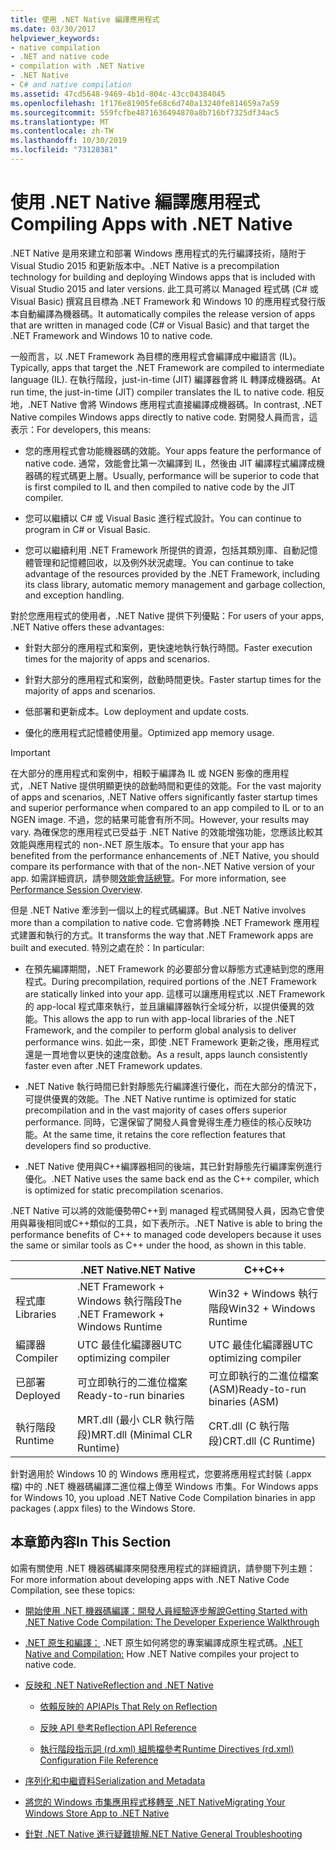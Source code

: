 ```yaml
---
title: 使用 .NET Native 編譯應用程式
ms.date: 03/30/2017
helpviewer_keywords:
- native compilation
- .NET and native code
- compilation with .NET Native
- .NET Native
- C# and native compilation
ms.assetid: 47cd5648-9469-4b1d-804c-43cc04384045
ms.openlocfilehash: 1f176e81905fe68c6d740a13240fe814659a7a59
ms.sourcegitcommit: 559fcfbe4871636494870a8b716bf7325df34ac5
ms.translationtype: MT
ms.contentlocale: zh-TW
ms.lasthandoff: 10/30/2019
ms.locfileid: "73128381"
---
```

# <a name="compiling-apps-with-net-native"></a><span data-ttu-id="a559e-102">使用 .NET Native 編譯應用程式</span><span class="sxs-lookup"><span data-stu-id="a559e-102">Compiling Apps with .NET Native</span></span>

<span data-ttu-id="a559e-103">.NET Native 是用來建立和部署 Windows 應用程式的先行編譯技術，隨附于 Visual Studio 2015 和更新版本中。</span><span class="sxs-lookup"><span data-stu-id="a559e-103">.NET Native is a precompilation technology for building and deploying Windows apps that is included with Visual Studio 2015 and later versions.</span></span> <span data-ttu-id="a559e-104">此工具可將以 Managed 程式碼 (C# 或 Visual Basic) 撰寫且目標為 .NET Framework 和 Windows 10 的應用程式發行版本自動編譯為機器碼。</span><span class="sxs-lookup"><span data-stu-id="a559e-104">It automatically compiles the release version of apps that are written in managed code (C# or Visual Basic) and that target the .NET Framework and Windows 10 to native code.</span></span>

<span data-ttu-id="a559e-105">一般而言，以 .NET Framework 為目標的應用程式會編譯成中繼語言 (IL)。</span><span class="sxs-lookup"><span data-stu-id="a559e-105">Typically, apps that target the .NET Framework are compiled to intermediate language (IL).</span></span> <span data-ttu-id="a559e-106">在執行階段，just-in-time (JIT) 編譯器會將 IL 轉譯成機器碼。</span><span class="sxs-lookup"><span data-stu-id="a559e-106">At run time, the just-in-time (JIT) compiler translates the IL to native code.</span></span> <span data-ttu-id="a559e-107">相反地，.NET Native 會將 Windows 應用程式直接編譯成機器碼。</span><span class="sxs-lookup"><span data-stu-id="a559e-107">In contrast, .NET Native compiles Windows apps directly to native code.</span></span> <span data-ttu-id="a559e-108">對開發人員而言，這表示：</span><span class="sxs-lookup"><span data-stu-id="a559e-108">For developers, this means:</span></span>

- <span data-ttu-id="a559e-109">您的應用程式會功能機器碼的效能。</span><span class="sxs-lookup"><span data-stu-id="a559e-109">Your apps feature the performance of native code.</span></span> <span data-ttu-id="a559e-110">通常，效能會比第一次編譯到 IL，然後由 JIT 編譯程式編譯成機器碼的程式碼更上層。</span><span class="sxs-lookup"><span data-stu-id="a559e-110">Usually, performance will be superior to code that is first compiled to IL and then compiled to native code by the JIT compiler.</span></span>

- <span data-ttu-id="a559e-111">您可以繼續以 C# 或 Visual Basic 進行程式設計。</span><span class="sxs-lookup"><span data-stu-id="a559e-111">You can continue to program in C# or Visual Basic.</span></span>

- <span data-ttu-id="a559e-112">您可以繼續利用 .NET Framework 所提供的資源，包括其類別庫、自動記憶體管理和記憶體回收，以及例外狀況處理。</span><span class="sxs-lookup"><span data-stu-id="a559e-112">You can continue to take advantage of the resources provided by the .NET Framework, including its class library, automatic memory management and garbage collection, and exception handling.</span></span>

<span data-ttu-id="a559e-113">對於您應用程式的使用者，.NET Native 提供下列優點：</span><span class="sxs-lookup"><span data-stu-id="a559e-113">For users of your apps, .NET Native offers these advantages:</span></span>

- <span data-ttu-id="a559e-114">針對大部分的應用程式和案例，更快速地執行執行時間。</span><span class="sxs-lookup"><span data-stu-id="a559e-114">Faster execution times for the majority of apps and scenarios.</span></span>

- <span data-ttu-id="a559e-115">針對大部分的應用程式和案例，啟動時間更快。</span><span class="sxs-lookup"><span data-stu-id="a559e-115">Faster startup times for the majority of apps and scenarios.</span></span>

- <span data-ttu-id="a559e-116">低部署和更新成本。</span><span class="sxs-lookup"><span data-stu-id="a559e-116">Low deployment and update costs.</span></span>

- <span data-ttu-id="a559e-117">優化的應用程式記憶體使用量。</span><span class="sxs-lookup"><span data-stu-id="a559e-117">Optimized app memory usage.</span></span>

> [!IMPORTANT]
> <span data-ttu-id="a559e-118">在大部分的應用程式和案例中，相較于編譯為 IL 或 NGEN 影像的應用程式，.NET Native 提供明顯更快的啟動時間和更佳的效能。</span><span class="sxs-lookup"><span data-stu-id="a559e-118">For the vast majority of apps and scenarios, .NET Native offers significantly faster startup times and superior performance when compared to an app compiled to IL or to an NGEN image.</span></span> <span data-ttu-id="a559e-119">不過，您的結果可能會有所不同。</span><span class="sxs-lookup"><span data-stu-id="a559e-119">However, your results may vary.</span></span> <span data-ttu-id="a559e-120">為確保您的應用程式已受益于 .NET Native 的效能增強功能，您應該比較其效能與應用程式的 non-.NET 原生版本。</span><span class="sxs-lookup"><span data-stu-id="a559e-120">To ensure that your app has benefited from the performance enhancements of .NET Native, you should compare its performance with that of the non-.NET Native version of your app.</span></span> <span data-ttu-id="a559e-121">如需詳細資訊，請參閱[效能會話總覽](https://docs.microsoft.com/visualstudio/profiling/performance-session-overview)。</span><span class="sxs-lookup"><span data-stu-id="a559e-121">For more information, see [Performance Session Overview](https://docs.microsoft.com/visualstudio/profiling/performance-session-overview).</span></span>

<span data-ttu-id="a559e-122">但是 .NET Native 牽涉到一個以上的程式碼編譯。</span><span class="sxs-lookup"><span data-stu-id="a559e-122">But .NET Native involves more than a compilation to native code.</span></span> <span data-ttu-id="a559e-123">它會將轉換 .NET Framework 應用程式建置和執行的方式。</span><span class="sxs-lookup"><span data-stu-id="a559e-123">It transforms the way that .NET Framework apps are built and executed.</span></span> <span data-ttu-id="a559e-124">特別之處在於：</span><span class="sxs-lookup"><span data-stu-id="a559e-124">In particular:</span></span>

- <span data-ttu-id="a559e-125">在預先編譯期間，.NET Framework 的必要部分會以靜態方式連結到您的應用程式。</span><span class="sxs-lookup"><span data-stu-id="a559e-125">During precompilation, required portions of the .NET Framework are statically linked into your app.</span></span> <span data-ttu-id="a559e-126">這樣可以讓應用程式以 .NET Framework 的 app-local 程式庫來執行，並且讓編譯器執行全域分析，以提供優異的效能。</span><span class="sxs-lookup"><span data-stu-id="a559e-126">This allows the app to run with app-local libraries of the .NET Framework, and the compiler to perform global analysis to deliver performance wins.</span></span> <span data-ttu-id="a559e-127">如此一來，即使 .NET Framework 更新之後，應用程式還是一貫地會以更快的速度啟動。</span><span class="sxs-lookup"><span data-stu-id="a559e-127">As a result, apps launch consistently faster even after .NET Framework updates.</span></span>

- <span data-ttu-id="a559e-128">.NET Native 執行時間已針對靜態先行編譯進行優化，而在大部分的情況下，可提供優異的效能。</span><span class="sxs-lookup"><span data-stu-id="a559e-128">The .NET Native runtime is optimized for static precompilation and in the vast majority of cases offers superior performance.</span></span> <span data-ttu-id="a559e-129">同時，它還保留了開發人員會覺得生產力極佳的核心反映功能。</span><span class="sxs-lookup"><span data-stu-id="a559e-129">At the same time, it retains the core reflection features that developers find so productive.</span></span>

- <span data-ttu-id="a559e-130">.NET Native 使用與C++編譯器相同的後端，其已針對靜態先行編譯案例進行優化。</span><span class="sxs-lookup"><span data-stu-id="a559e-130">.NET Native uses the same back end as the C++ compiler, which is optimized for static precompilation scenarios.</span></span>

<span data-ttu-id="a559e-131">.NET Native 可以將的效能優勢帶C++到 managed 程式碼開發人員，因為它會使用與幕後相同或C++類似的工具，如下表所示。</span><span class="sxs-lookup"><span data-stu-id="a559e-131">.NET Native is able to bring the performance benefits of C++ to managed code developers because it uses the same or similar tools as C++ under the hood, as shown in this table.</span></span>

||<span data-ttu-id="a559e-132">.NET Native</span><span class="sxs-lookup"><span data-stu-id="a559e-132">.NET Native</span></span>|<span data-ttu-id="a559e-133">C++</span><span class="sxs-lookup"><span data-stu-id="a559e-133">C++</span></span>|
|-|----------------------------------------------------------------|-----------|
|<span data-ttu-id="a559e-134">程式庫</span><span class="sxs-lookup"><span data-stu-id="a559e-134">Libraries</span></span>|<span data-ttu-id="a559e-135">.NET Framework + Windows 執行階段</span><span class="sxs-lookup"><span data-stu-id="a559e-135">The .NET Framework + Windows Runtime</span></span>|<span data-ttu-id="a559e-136">Win32 + Windows 執行階段</span><span class="sxs-lookup"><span data-stu-id="a559e-136">Win32 + Windows Runtime</span></span>|
|<span data-ttu-id="a559e-137">編譯器</span><span class="sxs-lookup"><span data-stu-id="a559e-137">Compiler</span></span>|<span data-ttu-id="a559e-138">UTC 最佳化編譯器</span><span class="sxs-lookup"><span data-stu-id="a559e-138">UTC optimizing compiler</span></span>|<span data-ttu-id="a559e-139">UTC 最佳化編譯器</span><span class="sxs-lookup"><span data-stu-id="a559e-139">UTC optimizing compiler</span></span>|
|<span data-ttu-id="a559e-140">已部署</span><span class="sxs-lookup"><span data-stu-id="a559e-140">Deployed</span></span>|<span data-ttu-id="a559e-141">可立即執行的二進位檔案</span><span class="sxs-lookup"><span data-stu-id="a559e-141">Ready-to-run binaries</span></span>|<span data-ttu-id="a559e-142">可立即執行的二進位檔案 (ASM)</span><span class="sxs-lookup"><span data-stu-id="a559e-142">Ready-to-run binaries (ASM)</span></span>|
|<span data-ttu-id="a559e-143">執行階段</span><span class="sxs-lookup"><span data-stu-id="a559e-143">Runtime</span></span>|<span data-ttu-id="a559e-144">MRT.dll (最小 CLR 執行階段)</span><span class="sxs-lookup"><span data-stu-id="a559e-144">MRT.dll (Minimal CLR Runtime)</span></span>|<span data-ttu-id="a559e-145">CRT.dll (C 執行階段)</span><span class="sxs-lookup"><span data-stu-id="a559e-145">CRT.dll (C Runtime)</span></span>|

<span data-ttu-id="a559e-146">針對適用於 Windows 10 的 Windows 應用程式，您要將應用程式封裝 (.appx 檔) 中的 .NET 機器碼編譯二進位檔上傳至 Windows 市集。</span><span class="sxs-lookup"><span data-stu-id="a559e-146">For Windows apps for Windows 10, you upload .NET Native Code Compilation binaries in app packages (.appx files) to the Windows Store.</span></span>

## <a name="in-this-section"></a><span data-ttu-id="a559e-147">本章節內容</span><span class="sxs-lookup"><span data-stu-id="a559e-147">In This Section</span></span>

<span data-ttu-id="a559e-148">如需有關使用 .NET 機器碼編譯來開發應用程式的詳細資訊，請參閱下列主題：</span><span class="sxs-lookup"><span data-stu-id="a559e-148">For more information about developing apps with .NET Native Code Compilation, see these topics:</span></span>

- [<span data-ttu-id="a559e-149">開始使用 .NET 機器碼編譯：開發人員經驗逐步解說</span><span class="sxs-lookup"><span data-stu-id="a559e-149">Getting Started with .NET Native Code Compilation: The Developer Experience Walkthrough</span></span>](getting-started-with-net-native.md)

- <span data-ttu-id="a559e-150">[.NET 原生和編譯：](net-native-and-compilation.md) .NET 原生如何將您的專案編譯成原生程式碼。</span><span class="sxs-lookup"><span data-stu-id="a559e-150">[.NET Native and Compilation:](net-native-and-compilation.md) How .NET Native compiles your project to native code.</span></span>

- [<span data-ttu-id="a559e-151">反映和 .NET Native</span><span class="sxs-lookup"><span data-stu-id="a559e-151">Reflection and .NET Native</span></span>](reflection-and-net-native.md)

  - [<span data-ttu-id="a559e-152">依賴反映的 API</span><span class="sxs-lookup"><span data-stu-id="a559e-152">APIs That Rely on Reflection</span></span>](apis-that-rely-on-reflection.md)

  - [<span data-ttu-id="a559e-153">反映 API 參考</span><span class="sxs-lookup"><span data-stu-id="a559e-153">Reflection API Reference</span></span>](net-native-reflection-api-reference.md)

  - [<span data-ttu-id="a559e-154">執行階段指示詞 (rd.xml) 組態檔參考</span><span class="sxs-lookup"><span data-stu-id="a559e-154">Runtime Directives (rd.xml) Configuration File Reference</span></span>](runtime-directives-rd-xml-configuration-file-reference.md)

- [<span data-ttu-id="a559e-155">序列化和中繼資料</span><span class="sxs-lookup"><span data-stu-id="a559e-155">Serialization and Metadata</span></span>](serialization-and-metadata.md)

- [<span data-ttu-id="a559e-156">將您的 Windows 市集應用程式移轉至 .NET Native</span><span class="sxs-lookup"><span data-stu-id="a559e-156">Migrating Your Windows Store App to .NET Native</span></span>](migrating-your-windows-store-app-to-net-native.md)

- [<span data-ttu-id="a559e-157">針對 .NET Native 進行疑難排解</span><span class="sxs-lookup"><span data-stu-id="a559e-157">.NET Native General Troubleshooting</span></span>](net-native-general-troubleshooting.md)
